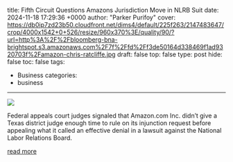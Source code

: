 title: Fifth Circuit Questions Amazons Jurisdiction Move in NLRB Suit
date: 2024-11-18 17:29:36 +0000
author: "Parker Purifoy"
cover: https://db0ip7zd23b50.cloudfront.net/dims4/default/225f263/2147483647/crop/4000x1542+0+526/resize/960x370%3E/quality/90/?url=http%3A%2F%2Fbloomberg-bna-brightspot.s3.amazonaws.com%2F7f%2Ffd%2Ff3de50164d338469f1ad9320703f%2Famazon-chris-ratcliffe.jpg
draft: false
top: false
type: post
hide: false
toc: false
tags:
  - Business
categories:
  - business
---

![](https://db0ip7zd23b50.cloudfront.net/dims4/default/225f263/2147483647/crop/4000x1542+0+526/resize/960x370%3E/quality/90/?url=http%3A%2F%2Fbloomberg-bna-brightspot.s3.amazonaws.com%2F7f%2Ffd%2Ff3de50164d338469f1ad9320703f%2Famazon-chris-ratcliffe.jpg)

Federal appeals court judges signaled that Amazon.com Inc. didn’t give a Texas district judge enough time to rule on its injunction request before appealing what it called an effective denial in a lawsuit against the National Labor Relations Board.

[read more](https://news.bloomberglaw.com/daily-labor-report/fifth-circuit-questions-amazons-jurisdiction-move-in-nlrb-suit)
